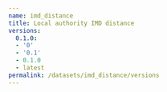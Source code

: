 ```yaml
---
name: imd_distance
title: Local authority IMD distance
versions:
  0.1.0:
  - '0'
  - '0.1'
  - 0.1.0
  - latest
permalink: /datasets/imd_distance/versions
---
```

